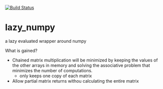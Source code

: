 
[![Build Status](https://travis-ci.org/kennethgoodman/lazy_numpy.svg?branch=master)](https://travis-ci.org/kennethgoodman/lazy_numpy)

# lazy_numpy
a lazy evaluated wrapper around numpy

What is gained?

* Chained matrix multiplication will be minimized by keeping the values of the other arrays in memory and solving the associative problem that minimizes the number of computations.
  - only keeps one copy of each matrix
* Allow partial matrix returns withou calculating the entire matrix
